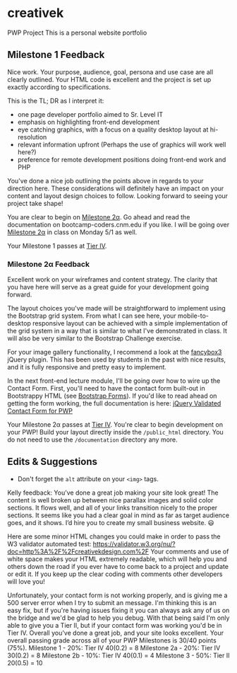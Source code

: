 # creativek
PWP Project
This is a personal website portfolio

## Milestone 1 Feedback
Nice work. Your purpose, audience, goal, persona and use case are all clearly outlined. Your HTML code is excellent and the project is set up exactly according to specifications. 

This is the TL; DR as I interpret it:
- one page developer portfolio aimed to Sr. Level IT
- emphasis on highlighting front-end development
- eye catching graphics, with a focus on a quality desktop layout at hi-resolution
- relevant information upfront (Perhaps the use of graphics will work well here?) 
- preference for remote development positions doing front-end work and PHP

You've done a nice job outlining the points above in regards to your direction here. These considerations will definitely have an impact on your content and layout design choices to follow. Looking forward to seeing your project take shape!

You are clear to begin on [Milestone 2&alpha;](https://bootcamp-coders.cnm.edu/projects/personal/milestone-two/). Go ahead and read the documentation on bootcamp-coders.cnm.edu if you like. I will be going over [Milestone 2&alpha;](https://bootcamp-coders.cnm.edu/projects/personal/milestone-two/) in class on Monday 5/1 as well.

Your Milestone 1 passes at [Tier IV](https://bootcamp-coders.cnm.edu/projects/personal/rubric/).

### Milestone 2&alpha; Feedback
Excellent work on your wireframes and content strategy. The clarity that you have here will serve as a great guide for your development going forward. 

The layout choices you've made will be straightforward to implement using the Bootstrap grid system. From what I can see here, your mobile-to-desktop responsive layout can be achieved with a simple implementation of the grid system in a way that is  similar to what I've demonstrated in class. It will also be very similar to the Bootstrap Challenge exercise. 

For your image gallery functionality, I recommend a look at the [fancybox3](http://fancyapps.com/fancybox/3/) jQuery plugin. This has been used by students in the past with nice results, and it is fully responsive and pretty easy to implement.

In the next front-end lecture module, I'll be going over how to wire up the Contact Form. First, you'll need to have the contact form built-out in Bootstrappy HTML (see [Bootstrap Forms](http://getbootstrap.com/css/#forms)). If you'd like to read ahead on getting the form working, the full documentation is here: [jQuery Validated Contact Form for PWP](https://bootcamp-coders.cnm.edu/class-materials/jquery-validated-captcha-form/)

Your Milestone 2&alpha; passes at [Tier IV](https://bootcamp-coders.cnm.edu/projects/personal/rubric/). You're clear to begin development on your PWP! Build your layout directly inside the `/public_html` directory. You do not need to use the `/documentation` directory any more.

## Edits &amp; Suggestions
- Don't forget the `alt` attribute on your `<img>` tags.


Kelly feedback: You’ve done a great job making your site look great! The content is well broken up between nice parallax images and solid color sections. It flows well, and all of your links transition nicely to the proper sections. It seems like you had a clear goal in mind as far as target audience goes, and it shows. I’d hire you to create my small business website. :smiley:

Here are some minor HTML changes you could make in order to pass the W3 validator automated test: https://validator.w3.org/nu/?doc=http%3A%2F%2Fcreativekdesign.com%2F
Your comments and use of white space makes your HTML extremely readable, which will help you and others down the road if you ever have to come back to a project and update or edit it. If you keep up the clear coding with comments other developers will love you!

Unfortunately, your contact form is not working properly, and is giving me a 500 server error when I try to submit an message. I'm thinking this is an easy fix, but if you're having issues fixing it you can always ask any of us on the bridge and we'd be glad to help you debug. With that being said I'm only able to give you a Tier II, but if your contact form was working you'd be in Tier IV. Overall you've done a great job, and your site looks excellent.
Your overall passing grade across all of your PWP Milestones is 30/40 points (75%).
Milestone 1 - 20%: Tier IV 40(0.2) = 8
Milestone 2a - 20%: Tier IV 30(0.2) = 8
Milestone 2b - 10%: Tier IV 40(0.1) = 4
Milestone 3 - 50%: Tier II 20(0.5) = 10

